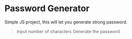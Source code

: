 # Password Generator 
Simple JS project, this will let you generate strong password. 
> Input number of characters
> Generate the password

